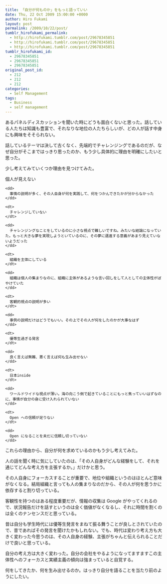 ```yaml
---
title: 「自分が何ものか」をもっと語っていい
date: Thu, 22 Oct 2009 15:00:00 +0000
author: Hiro Fukami
layout: post
permalink: /2009/10/22/post/
tumblr_hirofukami_permalink:
  - http://hirofukami.tumblr.com/post/29678345851
  - http://hirofukami.tumblr.com/post/29678345851
  - http://hirofukami.tumblr.com/post/29678345851
tumblr_hirofukami_id:
  - 29678345851
  - 29678345851
  - 29678345851
original_post_id:
  - 212
  - 212
  - 212
categories:
  - Self Management
tags:
  - Business
  - self management
---
```

<div class="section">
  <p>
    あるパネルディスカッションを聞いた時にどうも面白くないと思った。話している人たちは知識も豊富で、それなりな地位の人たちらしいが、どの人が話す中身にも興味をそそられない。
  </p>
  
  <p>
    話しているテーマは決して古くなく、先端的でチャレンジングであるのだが、なぜ自分がそこまではっきり思ったのか、もう少し具体的に理由を明確にしたいと思った。
  </p>
  
  <p>
    少し考えてみていくつか理由を見つけてみた。
  </p>
  
  <dl>
    <dt>
      個人が見えない
    </dt>
    
    <dd>
      事情の説明が多く、その人自身が何を実践して、何をつかんできたかが分からなかった
    </dd>
    
    <dt>
      チャレンジしていない
    </dt>
    
    <dd>
      チャレンジングなことをしているのに小さな視点で難しいですね。みたいな結論になっていた。もっと大きな夢を実現しようといているのに、その夢に邁進する意義があまり見えていないようだった
    </dd>
    
    <dt>
      組織を主体にしている
    </dt>
    
    <dd>
      組織は個人の集まりなのに、組織に主体があるような言い回しをして人としての主体性がぼやけていた
    </dd>
    
    <dt>
      客観的視点の説明が多い
    </dt>
    
    <dd>
      事例の説明だけはどうでもいい。その上でその人が何をしたのかが大事なはず
    </dd>
    
    <dt>
      優等生過ぎる発言
    </dt>
    
    <dd>
      良く言えば無難、悪く言えば何も生み出せない
    </dd>
    
    <dt>
      日本inside
    </dt>
    
    <dd>
      ワールドワイドな視点が薄い。海の向こう側で起きていることにもっと焦っていいはずなのに、事情が自分の身に受け入れられていない
    </dd>
    
    <dt>
      Open への信頼が足りない
    </dt>
    
    <dd>
      Open になることを未だに信頼し切っていない
    </dd>
  </dl>
  
  <p>
    これらの理由から、自分が何を求めているのかもう少し考えてみた。
  </p>
  
  <p>
    人の話を聞く時に気にしていたのは、「その人自身がどんな経験をして、それを通じてどんな考え方を主張するか。」だけかと思う。
  </p>
  
  <p>
    その人自身にフォーカスすることが重要で、地位や組織というのはほとんど意味がなくなる。結局組織と言っても人の集まりなのだから、その人が何を思うかに依存すると割り切っている。
  </p>
  
  <p>
    客観性を持つのはある程度重要だが、情報の収集は Google がやってくれるので、状況報告だけを話すというのは全く価値がなくなるし、それに時間を割くのは全くのナンセンスだと思っている。
  </p>
  
  <p>
    昔は自分も学生時代には優等生発言をまねて振る舞うことが良しとされていたので、昔であればその発言を聞けたかもしれない。でも、時代は変わり考え方も大きく変わった今思うのは、その人自身の経験、主張がちゃんと伝えられることだけで良いと思っている。
  </p>
  
  <p>
    自分の考え方は大きく変わった。自分の会社をやるようになってますますこの主体性へのフォーカスと実績主義の傾向は強まっていると自覚する。
  </p>
  
  <p>
    何をしてきたか、何を生み出せるのか。はっきり自分を語ることを当たり前のようにしたい。
  </p>
</div>